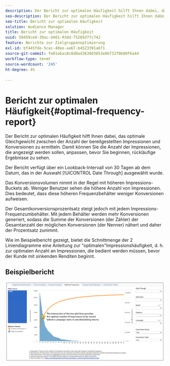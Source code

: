 ```yaml
---
description: Der Bericht zur optimalen Häufigkeit hilft Ihnen dabei, das optimale Gleichgewicht zwischen der Anzahl der bereitgestellten Impressionen und Konversionen zu ermitteln. Damit können Sie die Anzahl der Impressionen, die angezeigt werden sollen, anpassen, bevor Sie beginnen, rückläufige Ergebnisse zu sehen.
seo-description: Der Bericht zur optimalen Häufigkeit hilft Ihnen dabei, das optimale Gleichgewicht zwischen der Anzahl der bereitgestellten Impressionen und Konversionen zu ermitteln. Damit können Sie die Anzahl der Impressionen, die angezeigt werden sollen, anpassen, bevor Sie beginnen, rückläufige Ergebnisse zu sehen.
seo-title: Bericht zur optimalen Häufigkeit
solution: Audience Manager
title: Bericht zur optimalen Häufigkeit
uuid: 50459ce9-39ac-4401-93dd-7526937fc742
feature: Berichte zur Zielgruppenoptimierung
exl-id: bf445fde-5cac-40ee-aa67-b4523391a6f1
source-git-commit: fe01ebac8c0d0ad3630d3853e0bf32f0b00f6a44
workflow-type: tm+mt
source-wordcount: '245'
ht-degree: 4%

---
```


# Bericht zur optimalen Häufigkeit{#optimal-frequency-report}

Der Bericht zur optimalen Häufigkeit hilft Ihnen dabei, das optimale Gleichgewicht zwischen der Anzahl der bereitgestellten Impressionen und Konversionen zu ermitteln. Damit können Sie die Anzahl der Impressionen, die angezeigt werden sollen, anpassen, bevor Sie beginnen, rückläufige Ergebnisse zu sehen.

Der Bericht verfügt über ein Lookback-Intervall von 30 Tagen ab dem Datum, das in der Auswahl [!UICONTROL Date Through] ausgewählt wurde.

Das Konversionsvolumen nimmt in der Regel mit höheren Impressions-Buckets ab. Weniger Benutzer sehen die höhere Anzahl von Impressionen. Dies bedeutet, dass diese höheren Frequenzbehälter weniger Konversionen aufweisen.

Der Gesamtkonversionsprozentsatz steigt jedoch mit jedem Impressions-Frequenzumbehälter. Mit jedem Behälter werden mehr Konversionen generiert, sodass die Summe der Konversionen (der Zähler) der Gesamtanzahl der möglichen Konversionen (der Nenner) nähert und daher der Prozentsatz zunimmt.

Wie im Beispielbericht gezeigt, bietet die Schnittmenge der 2 Liniendiagramme eine Anleitung zur &quot;optimalen&quot;Impressionshäufigkeit, d. h. zur optimalen Anzahl an Impressionen, die bedient werden müssen, bevor der Kunde mit sinkenden Renditen beginnt.

## Beispielbericht

![optimale Häufigkeit](assets/optimal-frequency2.png)

